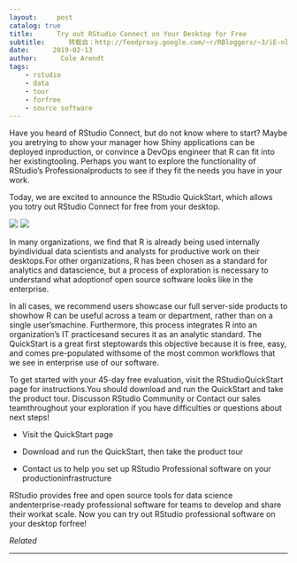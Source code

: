 ```yaml
---
layout:     post
catalog: true
title:      Try out RStudio Connect on Your Desktop for Free
subtitle:      转载自：http://feedproxy.google.com/~r/RBloggers/~3/iE-nlENk71w/
date:      2019-02-13
author:      Cole Arendt
tags:
    - rstudio
    - data
    - tour
    - forfree
    - source software
---
```






Have you heard of RStudio Connect, but do not know where to start? Maybe you aretrying to show your manager how Shiny applications can be deployed inproduction, or convince a DevOps engineer that R can fit into her existingtooling. Perhaps you want to explore the functionality of RStudio’s Professionalproducts to see if they fit the needs you have in your work.

Today, we are excited to announce the RStudio QuickStart, which allows you totry out RStudio Connect for free from your desktop.

![](https://i0.wp.com/blog.rstudio.com/images/qs-home.png?w=456&ssl=1)
![](https://i0.wp.com/blog.rstudio.com/images/qs-home.png?w=456&ssl=1)


In many organizations, we find that R is already being used internally byindividual data scientists and analysts for productive work on their desktops.For other organizations, R has been chosen as a standard for analytics and datascience, but a process of exploration is necessary to understand what adoptionof open source software looks like in the enterprise.

In all cases, we recommend users showcase our full server-side products to showhow R can be useful across a team or department, rather than on a single user’smachine. Furthermore, this process integrates R into an organization’s IT practicesand secures it as an analytic standard. The QuickStart is a great first steptowards this objective because it is free, easy, and comes pre-populated withsome of the most common workflows that we see in enterprise use of our software.

To get started with your 45-day free evaluation, visit the RStudioQuickStart page for instructions.You should download and run the QuickStart and take the product tour. Discusson RStudio Community or Contact our sales teamthroughout your exploration if you have difficulties or questions about next steps!

- Visit the QuickStart page

- Download and run the QuickStart, then take the product tour

- Contact us to help you set up RStudio Professional software on your productioninfrastructure


> 
RStudio provides free and open source tools for data science andenterprise-ready professional software for teams to develop and share their workat scale. Now you can try out RStudio professional software on your desktop forfree!



*Related*








---

